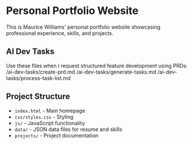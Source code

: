 # Personal Portfolio Website

This is Maurice Williams' personal portfolio website showcasing professional experience, skills, and projects.

## AI Dev Tasks
Use these files when I request structured feature development using PRDs:
/ai-dev-tasks/create-prd.md
/ai-dev-tasks/generate-tasks.md
/ai-dev-tasks/process-task-list.md

## Project Structure
- `index.html` - Main homepage
- `css/styles.css` - Styling
- `js/` - JavaScript functionality
- `data/` - JSON data files for resume and skills
- `projects/` - Project documentation